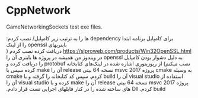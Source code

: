# CppNetwork
GameNetworkingSockets test exe files.

‫‫برای کامپایل برنامه ابتدا dependency ها را به ترتیب زیر کامپایل/ نصب کردم:
باینریهای‫ openssl را از لینک https://slproweb.com/products/Win32OpenSSL.html دریافت کرده نصب ‫کردم ( به دلیل دشوار بودن کامپایل openssl در ویندوز من همیشه در پروژه ها باینری آن را نصب میکنم)
‫‫از رپوزیتوری اشاره شده در لینک‌های کتابخانه protobuf  را دریافت کرده و به وسیله cmake  پروژه msvc 2017 ‫نسخه 64 بیتی release آن را make کرده سپس با استفاده از visual studio آن را build  کردم.
‫سپس کد کتابخانه را گرفته و با cmake پروژه msvc 2017 نسخه 64  بیتی release آن را make کرده و با visual studio آن را build  کردم. Dll های ساخته شده را در کنار فایلهای اجرایی تست قرار دادم. 
